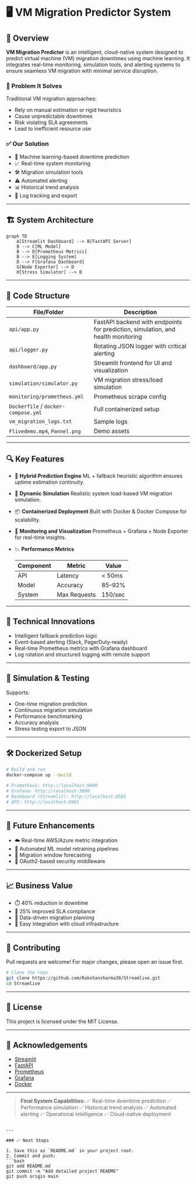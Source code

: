 # 🖥️ VM Migration Predictor System

## 🚀 Overview

**VM Migration Predictor** is an intelligent, cloud-native system designed to predict virtual machine (VM) migration downtimes using machine learning. It integrates real-time monitoring, simulation tools, and alerting systems to ensure seamless VM migration with minimal service disruption.

### 🎯 Problem It Solves

Traditional VM migration approaches:
- Rely on manual estimation or rigid heuristics
- Cause unpredictable downtimes
- Risk violating SLA agreements
- Lead to inefficient resource use

### ✅ Our Solution
- 🧠 Machine learning-based downtime prediction  
- 📈 Real-time system monitoring  
- 🛠️ Migration simulation tools  
- ⚠️ Automated alerting  
- 📊 Historical trend analysis  
- 📂 Log tracking and export

---

## 🏗️ System Architecture

```mermaid
graph TD
    A[Streamlit Dashboard] --> B[FastAPI Server]
    B --> C[ML Model]
    B --> D[Prometheus Metrics]
    B --> E[Logging System]
    D --> F[Grafana Dashboard]
    G[Node Exporter] --> D
    H[Stress Simulator] --> B
````

---

## 📁 Code Structure

| File/Folder                         | Description                                                                      |
| ----------------------------------- | -------------------------------------------------------------------------------- |
| `api/app.py`                        | FastAPI backend with endpoints for prediction, simulation, and health monitoring |
| `api/logger.py`                     | Rotating JSON logger with critical alerting                                      |
| `dashboard/app.py`                  | Streamlit frontend for UI and visualization                                      |
| `simulation/simulator.py`           | VM migration stress/load simulation                                              |
| `monitoring/prometheus.yml`         | Prometheus scrape config                                                         |
| `Dockerfile` / `docker-compose.yml` | Full containerized setup                                                         |
| `vm_migration_logs.txt`             | Sample logs                                                                      |
| `Flivedemo.mp4`, `Pannel.png`       | Demo assets                                                                      |

---

## 🔍 Key Features

* 🔮 **Hybrid Prediction Engine**
  ML + fallback heuristic algorithm ensures uptime estimation continuity.

* 🧪 **Dynamic Simulation**
  Realistic system load-based VM migration simulation.

* 📦 **Containerized Deployment**
  Built with Docker & Docker Compose for scalability.

* 📡 **Monitoring and Visualization**
  Prometheus + Grafana + Node Exporter for real-time insights.

* 📉 **Performance Metrics**

  | Component | Metric       | Value   |
  | --------- | ------------ | ------- |
  | API       | Latency      | < 50ms  |
  | Model     | Accuracy     | 85–92%  |
  | System    | Max Requests | 150/sec |

---

## 🧠 Technical Innovations

* Intelligent fallback prediction logic
* Event-based alerting (Slack, PagerDuty-ready)
* Real-time Prometheus metrics with Grafana dashboard
* Log rotation and structured logging with remote support

---

## 🧪 Simulation & Testing

Supports:

* One-time migration prediction
* Continuous migration simulation
* Performance benchmarking
* Accuracy analysis
* Stress testing export to JSON

---

## 🛠️ Dockerized Setup

```bash
# Build and run
docker-compose up --build

# Prometheus: http://localhost:9090
# Grafana: http://localhost:3000
# Dashboard (Streamlit): http://localhost:8501
# API: http://localhost:8001
```

---

## 🔐 Future Enhancements

* ☁️ Real-time AWS/Azure metric integration
* 🔁 Automated ML model retraining pipelines
* 📅 Migration window forecasting
* 🔐 OAuth2-based security middleware

---

## 📈 Business Value

* ⏱️ 40% reduction in downtime
* 🔄 25% improved SLA compliance
* 🧠 Data-driven migration planning
* 🧩 Easy integration with cloud infrastructure

---

## 🤝 Contributing

Pull requests are welcome! For major changes, please open an issue first.

```bash
# Clone the repo
git clone https://github.com/Rakshansharma30/Streamlive.git
cd Streamlive
```

---

## 📄 License

This project is licensed under the MIT License.

---

## 🙌 Acknowledgements

* [Streamlit](https://streamlit.io/)
* [FastAPI](https://fastapi.tiangolo.com/)
* [Prometheus](https://prometheus.io/)
* [Grafana](https://grafana.com/)
* [Docker](https://www.docker.com/)

---

> **Final System Capabilities:**
> ✅ Real-time downtime prediction
> ✅ Performance simulation
> ✅ Historical trend analysis
> ✅ Automated alerting
> ✅ Operational intelligence
> ✅ Cloud-native deployment

````

---

### ✅ Next Steps

1. Save this as `README.md` in your project root.
2. Commit and push:
```bash
git add README.md
git commit -m "Add detailed project README"
git push origin main
````

